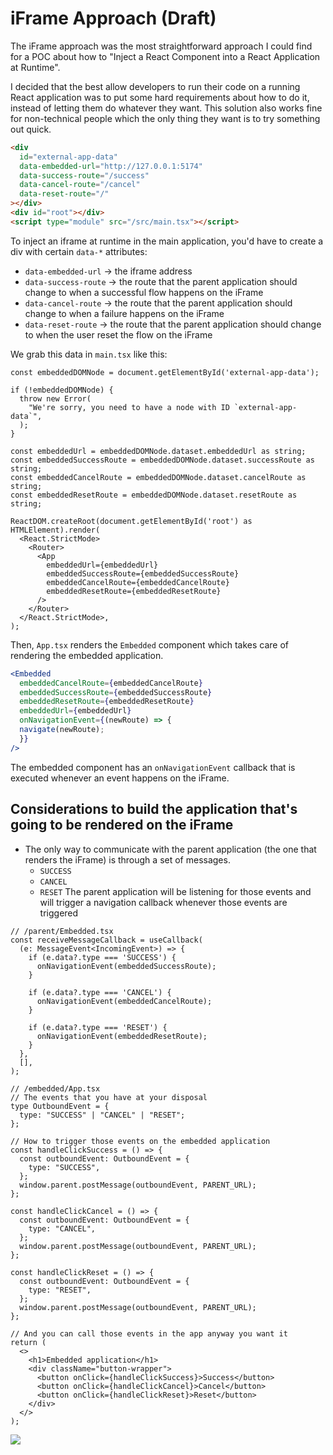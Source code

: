 # iFrame Approach (Draft)

The iFrame approach was the most straightforward approach I could find for a POC about how to "Inject a React Component into a React Application at Runtime".

I decided that the best allow developers to run their code on a running React application was to put some hard requirements about how to do it, instead of letting them do whatever they want. This solution also works fine for non-technical people which the only thing they want is to try something out quick.

```html
<div
  id="external-app-data"
  data-embedded-url="http://127.0.0.1:5174"
  data-success-route="/success"
  data-cancel-route="/cancel"
  data-reset-route="/"
></div>
<div id="root"></div>
<script type="module" src="/src/main.tsx"></script>
```

To inject an iframe at runtime in the main application, you'd have to create a div with certain `data-*` attributes:

- `data-embedded-url` -> the iframe address
- `data-success-route` -> the route that the parent application should change to when a successful flow happens on the iFrame
- `data-cancel-route` -> the route that the parent application should change to when a failure happens on the iFrame
- `data-reset-route` -> the route that the parent application should change to when the user reset the flow on the iFrame

We grab this data in `main.tsx` like this:

```tsx
const embeddedDOMNode = document.getElementById('external-app-data');

if (!embeddedDOMNode) {
  throw new Error(
    "We're sorry, you need to have a node with ID `external-app-data`",
  );
}

const embeddedUrl = embeddedDOMNode.dataset.embeddedUrl as string;
const embeddedSuccessRoute = embeddedDOMNode.dataset.successRoute as string;
const embeddedCancelRoute = embeddedDOMNode.dataset.cancelRoute as string;
const embeddedResetRoute = embeddedDOMNode.dataset.resetRoute as string;

ReactDOM.createRoot(document.getElementById('root') as HTMLElement).render(
  <React.StrictMode>
    <Router>
      <App
        embeddedUrl={embeddedUrl}
        embeddedSuccessRoute={embeddedSuccessRoute}
        embeddedCancelRoute={embeddedCancelRoute}
        embeddedResetRoute={embeddedResetRoute}
      />
    </Router>
  </React.StrictMode>,
);
```

Then, `App.tsx` renders the `Embedded` component which takes care of rendering the embedded application.

```jsx
<Embedded
  embeddedCancelRoute={embeddedCancelRoute}
  embeddedSuccessRoute={embeddedSuccessRoute}
  embeddedResetRoute={embeddedResetRoute}
  embeddedUrl={embeddedUrl}
  onNavigationEvent={(newRoute) => {
  navigate(newRoute);
  }}
/>
```

The embedded component has an `onNavigationEvent` callback that is executed whenever an event happens on the iFrame.

## Considerations to build the application that's going to be rendered on the iFrame

- The only way to communicate with the parent application (the one that renders the iFrame) is through a set of messages.
  - `SUCCESS`
  - `CANCEL`
  - `RESET`
The parent application will be listening for those events and will trigger a navigation callback whenever those events are triggered

```tsx
// /parent/Embedded.tsx
const receiveMessageCallback = useCallback(
  (e: MessageEvent<IncomingEvent>) => {
    if (e.data?.type === 'SUCCESS') {
      onNavigationEvent(embeddedSuccessRoute);
    }

    if (e.data?.type === 'CANCEL') {
      onNavigationEvent(embeddedCancelRoute);
    }

    if (e.data?.type === 'RESET') {
      onNavigationEvent(embeddedResetRoute);
    }
  },
  [],
);

// /embedded/App.tsx
// The events that you have at your disposal
type OutboundEvent = {
  type: "SUCCESS" | "CANCEL" | "RESET";
};

// How to trigger those events on the embedded application
const handleClickSuccess = () => {
  const outboundEvent: OutboundEvent = {
    type: "SUCCESS",
  };
  window.parent.postMessage(outboundEvent, PARENT_URL);
};

const handleClickCancel = () => {
  const outboundEvent: OutboundEvent = {
    type: "CANCEL",
  };
  window.parent.postMessage(outboundEvent, PARENT_URL);
};

const handleClickReset = () => {
  const outboundEvent: OutboundEvent = {
    type: "RESET",
  };
  window.parent.postMessage(outboundEvent, PARENT_URL);
};

// And you can call those events in the app anyway you want it
return (
  <>
    <h1>Embedded application</h1>
    <div className="button-wrapper">
      <button onClick={handleClickSuccess}>Success</button>
      <button onClick={handleClickCancel}>Cancel</button>
      <button onClick={handleClickReset}>Reset</button>
    </div>
  </>
);
```

![](https://cdn.zappy.app/6ca5fea1daf7ccd766bc265866be69a3.png)